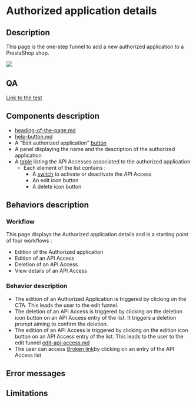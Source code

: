 # Authorized application details

## Description

This page is the one-step funnel to add a new authorized application to a PrestaShop shop.&#x20;

![](<../../.gitbook/assets/Capture d’écran 2022-12-30 à 11.49.30.png>)

## QA

[Link to the test](https://build.prestashop-project.org/test-scenarios/scenarios/core/functional/bo/advanced-parameters/authorization-server.html)

## Components description



* [heading-of-the-page.md](../ux-ui/common-components/heading-of-the-page.md "mention")
* [help-button.md](../ux-ui/common-components/help-button.md "mention")
* A "Edit authorized application" [button](https://build.prestashop-project.org/prestashop-ui-kit/?path=/story/buttons--basics)
* A panel displaying the name and the description of the authorized application
* A [table](https://build.prestashop-project.org/prestashop-ui-kit/?path=/story/tables--basic) listing the API Accesses associated to the authorized application&#x20;
  * Each element of the list contains :&#x20;
    * A [switch](https://build.prestashop-project.org/prestashop-ui-kit/?path=/story/forms--switch-story) to activate or deactivate the API Access
    * An edit icon button
    * A delete icon button



## Behaviors description

### Workflow

This page displays the Authorized application details and is a starting point of four workflows :

* Edition of the Authorized application
* Edition of an API Access
* Deletion of an API Access
* View details of an API Access

### Behavior description

* The edition of an Authorized Application is triggered by clicking on the CTA. This leads the user to the edit funnel.
* The deletion of an API Access is triggered by clicking on the deletion icon button on an API Access entry of the list. It triggers a deletion prompt aiming to confirm the deletion.
* The edition of an API Access is triggered by clicking on the edition icon button on an API Access entry of the list. This leads to the user to the edit funnel [edit-api-access.md](edit-api-access.md "mention")
* The user can access [Broken link](broken-reference "mention")by clicking on an entry of the API Access list

## Error messages

## Limitations
